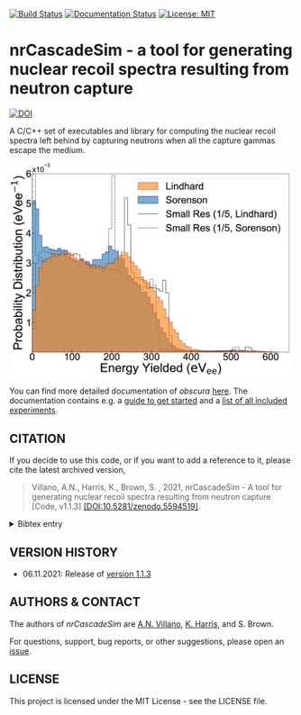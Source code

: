 [![Build Status](https://app.travis-ci.com/villano-lab/nrCascadeSim.svg?branch=master)](https://app.travis-ci.com/villano-lab/nrCascadeSim)
[![Documentation Status](https://readthedocs.org/projects/nrcascadesim/badge/?version=latest)](https://nrcascadesim.readthedocs.io/en/latest/?badge=latest)
[![License: MIT](https://img.shields.io/badge/License-MIT-blue.svg)](https://opensource.org/licenses/MIT)


# nrCascadeSim - a tool for generating nuclear recoil spectra resulting from neutron capture

<!---[![status](https://joss.theoj.org/papers/fd8076268036956d3bf08193c4fc2db9/status.svg)](https://joss.theoj.org/papers/fd8076268036956d3bf08193c4fc2db9)-->
[![DOI](https://zenodo.org/badge/DOI/10.5281/zenodo.5579857.svg)](https://doi.org/10.5281/zenodo.5579857) <br/>

A C/C++ set of executables and library for computing the nuclear recoil spectra left behind by capturing neutrons when all the capture gammas escape the medium. 

<img src="paper/SorVsLin_fig.png" width="500">

You can find more detailed documentation of *obscura* [here](https://obscura.readthedocs.io/en/latest/index.html). The documentation contains e.g. a [guide to get started](https://obscura.readthedocs.io/en/latest/01_Getting_Started.html) and a [list of all included experiments](https://obscura.readthedocs.io/en/latest/08_Experiments.html).

## CITATION

If you decide to use this code, or if you want to add a reference to it, please cite the latest archived version,

> Villano, A.N., Harris, K., Brown, S. , 2021, nrCascadeSim - A tool for generating nuclear recoil spectra resulting from neutron capture [Code, v1.1.3] [[DOI:10.5281/zenodo.5594519]](https://zenodo.org/record/5594519).

<details><summary>Bibtex entry</summary>
<p>

```
@software{nrcascadesim,
  author = {Villano, A.N. and Harris, K. and Brown S.},
  title = {{nrCascadeSim - A tool for generating nuclear recoil spectra resulting from neutron capture [Code, v1.1.1]}},
  year         = {2021},
  publisher    = {Zenodo},
  version      = {v1.1.1},
  doi          = {DOI:10.5281/zenodo.5594519},
  url          = {https://doi.org/10.5281/zenodo.5594519},
  howpublished={The code can be found under \url{https://github.com/villano-lab}.}
}
```

</p>
</details>

## VERSION HISTORY

- 06.11.2021: Release of [version 1.1.3](https://github.com/villano-lab/nrCascadeSim/releases/tag/v1.1.3)

## AUTHORS & CONTACT

The authors of *nrCascadeSim* are [A.N. Villano](https://github.com/villaa), [K. Harris](https://github.com/gerudo7), and S. Brown.

For questions, support, bug reports, or other suggestions, please open an [issue](https://github.com/villano-lab/nrCascadeSim/issues).


## LICENSE

This project is licensed under the MIT License - see the LICENSE file.

<!---## Ionization

Ionization assumes the [Lindhard](https://www.osti.gov/biblio/4701226) model:

  Y = k*g(&epsilon;)/(1+kg(&epsilon;))  
  g(&epsilon;) = a\*&epsilon;<sup>&gamma;</sup> + b\*&epsilon;<sup>&omega;</sup> + &epsilon;  
  &epsilon;(E<sub>r</sub>) = 11.5E<sub>r</sub>\[keV\]Z<sup>-7/3</sup>

Using the accepted value for Silicon (*k = 0.143*) or Germanium (*k = 0.159*), whichever is
appropriate; *a = 3*; *b = 0.7*; *&gamma; = 0.15*; and *&omega; = 0.6*.
-->
